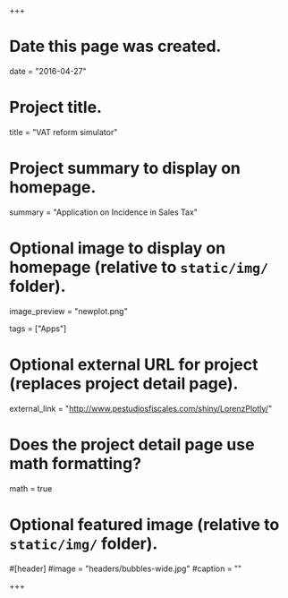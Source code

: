 +++
# Date this page was created.
date = "2016-04-27"

# Project title.
title = "VAT reform simulator"

# Project summary to display on homepage.
summary = "Application on Incidence in Sales Tax"

# Optional image to display on homepage (relative to `static/img/` folder).
image_preview = "newplot.png"

tags = ["Apps"]

# Optional external URL for project (replaces project detail page).
external_link = "http://www.pestudiosfiscales.com/shiny/LorenzPlotly/"

# Does the project detail page use math formatting?
math = true

# Optional featured image (relative to `static/img/` folder).
#[header]
#image = "headers/bubbles-wide.jpg"
#caption = ""

+++

